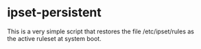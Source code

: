 # ipset-persistent

This is a very simple script that restores the file /etc/ipset/rules as                                                                                                              
the active ruleset at system boot.

